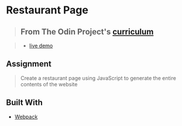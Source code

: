 # Restaurant Page

> ## From The Odin Project's [curriculum](https://www.theodinproject.com/courses/javascript/lessons/restaurant-page)

> - [live demo](https://igorsonehara.github.io/restaurant-page/)

## Assignment
> Create a restaurant page using JavaScript to generate the entire contents of the website

## Built With
* [Webpack](https://webpack.js.org/)
